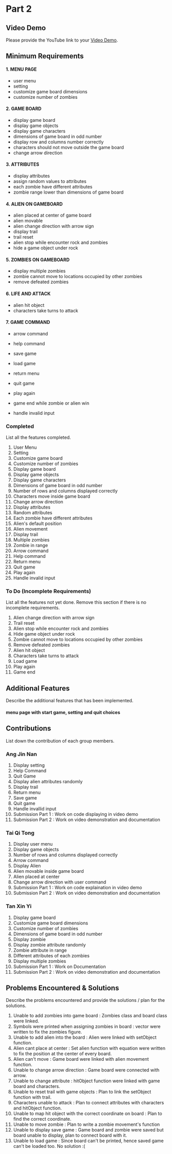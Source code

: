 # Part 2

## Video Demo

Please provide the YouTube link to your [Video Demo](https://youtu.be/VHwymZGM8bM).

## Minimum Requirements

#### 1. MENU PAGE
- user menu
- setting
- customize game board dimensions
- customize number of zombies

#### 2. GAME BOARD
- display game board
- display game objects
- display game characters
- dimensions of game board in odd number
- display row and columns number correctly 
- characters should not move outside the game board
- change arrow direction 

#### 3. ATTRIBUTES
- display attributes
- assign random values to attributes
- each zombie have different attributes
- zombie range lower than dimensions of game board

#### 4. ALIEN ON GAMEBOARD
- alien placed at center of game board
- alien movable
- alien change direction with arrow sign 
- display trail
- trail reset
- alien stop while encounter rock and zombies
- hide a game object under rock

#### 5. ZOMBIES ON GAMEBOARD
- display multiple zombies
- zombie cannot move to locations occupied by other zombies
- remove defeated zombies

#### 6. LIFE AND ATTACK
- alien hit object
- characters take turns to attack

#### 7. GAME COMMAND
- arrow command
- help command
- save game
- load game
- return menu
- quit game
- play again

- game end while zombie or alien win
- handle invalid input



### Completed

List all the features completed.

1.  User Menu
2.  Setting
3.  Customize game board
4.  Customize number of zombies
5.  Display game board
6.  Display game objects
7.  Display game characters
8.  Dimensions of game board in odd number
9.  Number of rows and columns displayed correctly 
10. Characters move inside game board
11. Change arrow direction 
12. Display attributes
13. Random attributes 
14. Each zombie have different attributes 
15. Alien's default position 
16. Alien movement
17. Display trail
18. Multiple zombies
19. Zombie in range
20. Arrow command
21. Help command
22. Return menu
23. Quit game
24. Play again
25. Handle invalid input

### To Do (Incomplete Requirements)

List all the features not yet done. Remove this section if there is no incomplete requirements.

1.  Alien change direction with arrow sign 
2.  Trail reset
3.  Alien stop while encounter rock and zombies
4.  Hide game object under rock
5.  Zombie cannot move to locations occupied by other zombies
6.  Remove defeated zombies
7.  Alien hit object
8.  Characters take turns to attack
9.  Load game
10. Play again 
11. Game end


## Additional Features

Describe the additional features that has been implemented.
#### menu page with start game, setting and quit choices


## Contributions

List down the contribution of each group members.

### Ang Jin Nan

1.  Display setting
2.  Help Command
3.  Quit Game
4.  Display alien attributes randomly
5.  Display trail
6.  Return menu
7.  Save game
8.  Quit game
9.  Handle invallid input
10. Submission Part 1 : Work on code displaying in video demo
11. Submission Part 2 : Work on video demonstration and documentation

### Tai Qi Tong

1.  Display user menu
2.  Display game objects
3.  Number of rows and columns displayed correctly 
4.  Arrow command
5.  Display Alien
6.  Alien movable inside game board
8.  Alien placed at center
9.  Change arrow direction with user command
10. Submission Part 1 : Work on code explaination in video demo
11. Submission Part 2 : Work on video demonstration and documentation

### Tan Xin Yi

1.  Display game board
2.  Customize game board dimensions
3.  Customize number of zombies
4.  Dimensions of game board in odd number
5.  Display zombie
6.  Display zombie attribute randomly 
7.  Zombie attribute in range
8.  Different attributes of each zombies
9.  Display multiple zombies
10. Submission Part 1 : Work on Documentation
11. Submission Part 2 : Work on video demonstration and documentation


## Problems Encountered & Solutions

Describe the problems encountered and provide the solutions / plan for the solutions.

1.  Unable to add zombies into game board                         : Zombies class and board class were linked.
1.  Symbols were printed when assigning zombies in board	   	  : vector<char> were written to fix the zombies figure.
2.  Unable to add alien into the board                            : Alien were linked with setObject function.
3.  Alien cant place at center                                    : Set alien function with equation were written to fix the position at the center of every board.
4.  Alien can't move                                              : Game board were linked with alien movement function.
5.  Unable to change arrow direction                              : Game board were connected with arrow.
6.  Unable to change attribute                                    : hitObject function were linked with game board and characters.
7.  Unable to reset trail with game objects                       : Plan to link the setObject function with trail.
8.  Characters unable to attack                                   : Plan to connect attributes with characters and hitObject function.
9.  Unable to map hit object with the correct coordinate on board : Plan to find the correct coordinate.
10.  Unable to move zombie                                        : Plan to write a zombie movement's function 
11.  Unable to display save game                                  : Game board and zombie were saved but board unable to display, plan to connect board with it.
12. Unable to load game                                           : Since board can't be printed, hence saved game can't be loaded too. No solution :(